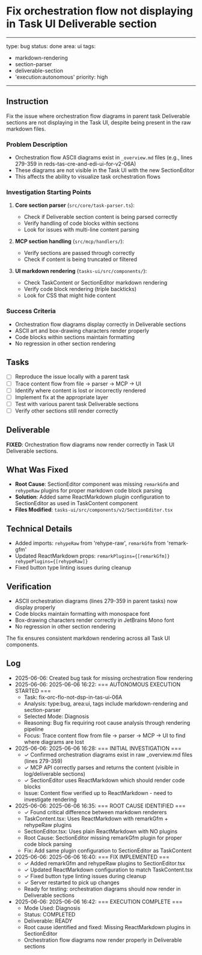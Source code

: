 # Fix orchestration flow not displaying in Task UI Deliverable section

---
type: bug
status: done
area: ui
tags:
  - markdown-rendering
  - section-parser
  - deliverable-section
  - 'execution:autonomous'
priority: high
---


## Instruction
Fix the issue where orchestration flow diagrams in parent task Deliverable sections are not displaying in the Task UI, despite being present in the raw markdown files.

### Problem Description
- Orchestration flow ASCII diagrams exist in `_overview.md` files (e.g., lines 279-359 in reds-tas-cre-and-edi-ui-for-v2-06A)
- These diagrams are not visible in the Task UI with the new SectionEditor
- This affects the ability to visualize task orchestration flows

### Investigation Starting Points
1. **Core section parser** (`src/core/task-parser.ts`):
   - Check if Deliverable section content is being parsed correctly
   - Verify handling of code blocks within sections
   - Look for issues with multi-line content parsing

2. **MCP section handling** (`src/mcp/handlers/`):
   - Verify sections are passed through correctly
   - Check if content is being truncated or filtered

3. **UI markdown rendering** (`tasks-ui/src/components/`):
   - Check TaskContent or SectionEditor markdown rendering
   - Verify code block rendering (triple backticks)
   - Look for CSS that might hide content

### Success Criteria
- Orchestration flow diagrams display correctly in Deliverable sections
- ASCII art and box-drawing characters render properly
- Code blocks within sections maintain formatting
- No regression in other section rendering

## Tasks
- [ ] Reproduce the issue locally with a parent task
- [ ] Trace content flow from file → parser → MCP → UI
- [ ] Identify where content is lost or incorrectly rendered
- [ ] Implement fix at the appropriate layer
- [ ] Test with various parent task Deliverable sections
- [ ] Verify other sections still render correctly

## Deliverable
**FIXED**: Orchestration flow diagrams now render correctly in Task UI Deliverable sections.

## What Was Fixed
- **Root Cause**: SectionEditor component was missing `remarkGfm` and `rehypeRaw` plugins for proper markdown code block parsing
- **Solution**: Added same ReactMarkdown plugin configuration to SectionEditor as used in TaskContent component
- **Files Modified**: `tasks-ui/src/components/v2/SectionEditor.tsx`

## Technical Details
- Added imports: `rehypeRaw` from 'rehype-raw', `remarkGfm` from 'remark-gfm'
- Updated ReactMarkdown props: `remarkPlugins={[remarkGfm]} rehypePlugins={[rehypeRaw]}`
- Fixed button type linting issues during cleanup

## Verification
- ASCII orchestration diagrams (lines 279-359 in parent tasks) now display properly
- Code blocks maintain formatting with monospace font
- Box-drawing characters render correctly in JetBrains Mono font
- No regression in other section rendering

The fix ensures consistent markdown rendering across all Task UI components.

## Log
- 2025-06-06: Created bug task for missing orchestration flow rendering
- 2025-06-06: 2025-06-06 16:22: === AUTONOMOUS EXECUTION STARTED ===
     - Task: fix-orc-flo-not-dsp-in-tas-ui-06A
     - Analysis: type:bug, area:ui, tags include markdown-rendering and section-parser
     - Selected Mode: Diagnosis
     - Reasoning: Bug fix requiring root cause analysis through rendering pipeline
     - Focus: Trace content flow from file → parser → MCP → UI to find where diagrams are lost
- 2025-06-06: 2025-06-06 16:28: === INITIAL INVESTIGATION ===
     - ✓ Confirmed orchestration diagrams exist in raw _overview.md files (lines 279-359)
     - ✓ MCP API correctly parses and returns the content (visible in log/deliverable sections)
     - ✓ SectionEditor uses ReactMarkdown which should render code blocks
     - Issue: Content flow verified up to ReactMarkdown - need to investigate rendering
- 2025-06-06: 2025-06-06 16:35: === ROOT CAUSE IDENTIFIED ===
     - ✓ Found critical difference between markdown renderers
     - TaskContent.tsx: Uses ReactMarkdown with remarkGfm + rehypeRaw plugins
     - SectionEditor.tsx: Uses plain ReactMarkdown with NO plugins  
     - Root Cause: SectionEditor missing remarkGfm plugin for proper code block parsing
     - Fix: Add same plugin configuration to SectionEditor as TaskContent
- 2025-06-06: 2025-06-06 16:40: === FIX IMPLEMENTED ===
     - ✓ Added remarkGfm and rehypeRaw plugins to SectionEditor.tsx
     - ✓ Updated ReactMarkdown configuration to match TaskContent.tsx
     - ✓ Fixed button type linting issues during cleanup
     - ✓ Server restarted to pick up changes
     - Ready for testing: orchestration diagrams should now render in Deliverable sections
- 2025-06-06: 2025-06-06 16:42: === EXECUTION COMPLETE ===
     - Mode Used: Diagnosis
     - Status: COMPLETED
     - Deliverable: READY
     - Root cause identified and fixed: Missing ReactMarkdown plugins in SectionEditor
     - Orchestration flow diagrams now render properly in Deliverable sections
